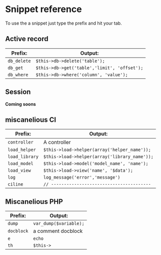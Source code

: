Snippet reference
===================

To use the a snippet just type the prefix and hit your tab.

## Active record

| Prefix:     | Output:                                      |
| ----------- | -------------------------------------------- |
| `db_delete` | `$this->db->delete('table');`                |
| `db_get`    | `$this->db->get('table','limit', 'offset');` |
| `db_where`  | `$this->db->where('column', 'value');`       |

## Session

**Coming soons**

## miscanelious CI

| Prefix:        | Output:                                       |
| -------------- | --------------------------------------------- |
| `controller`   | A controller                                  |
| `load_helper`  | `$this->load->helper(array('helper_name'));`  |
| `load_library` | `$this->load->helper(array('library_name'));` |
| `load_model`   | `$this->load->model('model_name', 'name');`   |
| `load_view`    | `$this->load->view('name', '$data');`         |
| `log`          | `log_message('error','message')`              |
| `ciline`       | `// ---------------------------------------`  |

## Miscanelious PHP

| Prefix:    | Output:                 |
| ---------- | ----------------------- |
| `dump`     | `var_dump($variable);`  |
| `docblock` | a comment docblock      |
| `e`        | `echo`                  |
| `th`       | `$this->`               |
